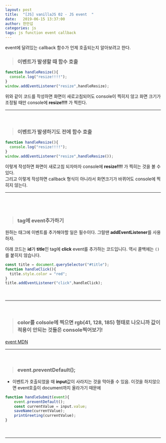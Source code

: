 ```yaml
---
layout: post
title:  "[JS] vanillaJS 02 - JS event  "
date:   2019-06-15 13:37:00
author: 한만섭
categories: js
tags: js function event callback
---
```


event에 달려있는 callback 함수가 언제 호출되는지 알아보려고 한다. 

> ### 이벤트가 발생할 때 함수 호출 
  
  ```javascript
  function handleResize(){
    console.log("resize!!!!");
  }
  window.addEventListener("resize",handleResize);
  ```
  
  위와 같이 코드를 작성하면 화면이 새로고침되어도 console이 찍히지 않고 화면 크기가 조정될 때만 console에 **resize!!!!** 가 찍힌다. 
  　  
  
  ***
  
  　  
  
> ### 이벤트가 발생하기도 전에 함수 호출 
  
  ```javascript
  function handleResize(){
    console.log("resize!!!!");
  }
  window.addEventListener("resize",handleResize());
  ```
  이렇게 작성하면 화면이 새로고침 되자마자 console에 **resize!!!!** 가 찍히는 것을 볼 수 있다.  
  그리고 이렇게 작성하면 callback 형식이 아니라서 화면크기가 바뀌어도 console에 찍히지 않는다. 
　  
  
  ***
  
  　  
　  
> ### tag에 event추가하기 
  원하는 태그에 이벤트를 추가해야할 일은 필수이다. 그럴땐 **addEventListener**를 사용하자.  
  
  아래 코드는 **id**가 **title**인 tag에 **click** event를 추가하는 코드입니다. 역시 콜백에는 `()`를 붙히지 않습니다. 
  ```javascript
  const title = document.querySelector("#title");
  function handleClick(){
    title.style.color = "red";
  }
  title.addEventListener("click",handleClick);
  ```
  　  
  
  ***
  
  　  
> ### color를 colsole에 찍으면 **rgb(41, 128, 185)** 형태로 나오니까 값이 적용이 안되는 것들은 console찍어보기!  

  [event MDN](https://developer.mozilla.org/ko/docs/Web/Events)
  　  
  
  ***
  
  　  
> ###  event.preventDefault();
  * 이벤트가 호출되었을 때 **input**값이 사라지는 것을 막아줄 수 있음. 이것을 하지않으면 event호출이 document까지 올라가기 때문에 
  
  ```javascript
  function handleSubmit(event){
      event.preventDefault();
      const currentValue = input.value;
      saveName(currentValue);
      printGreeting(currentValue);
  }
  ```
　  
  
  ***
  
  　  
